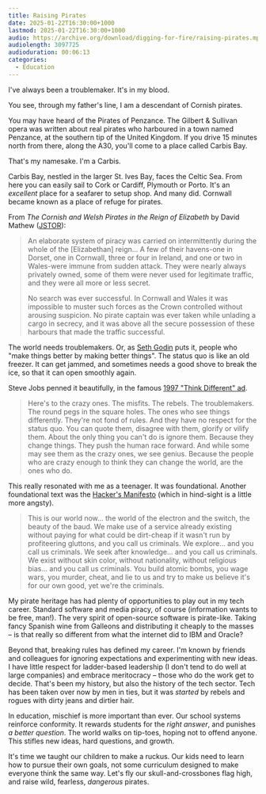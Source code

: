 ```yaml
---
title: Raising Pirates
date: 2025-01-22T16:30:00+1000
lastmod: 2025-01-22T16:30:00+1000
audio: https://archive.org/download/digging-for-fire/raising-pirates.mp3
audiolength: 3097725
audioduration: 00:06:13
categories:
  - Education
---
```


I've always been a troublemaker. It's in my blood.

You see, through my father's line, I am a descendant of Cornish pirates.

You may have heard of the Pirates of Penzance. The Gilbert & Sullivan opera was written about real pirates who harboured in a town named Penzance, at the southern tip of the United Kingdom. If you drive 15 minutes north from there, along the A30, you'll come to a place called Carbis Bay.

That's my namesake. I'm a Carbis.

<!--more-->

Carbis Bay, nestled in the larger St. Ives Bay, faces the Celtic Sea. From here you can easily sail to Cork or Cardiff, Plymouth or Porto. It's an *excellent* place for a seafarer to setup shop. And many did. Cornwall became known as a place of refuge for pirates.

From *The Cornish and Welsh Pirates in the Reign of Elizabeth* by David Mathew ([JSTOR](https://www.jstor.org/stable/552118?searchText=Cornish+and+welsh+pirates)):

> An elaborate system of piracy was carried on intermittently during the whole of the [Elizabethan] reign… A few of their havens-one in Dorset, one in Cornwall, three or four in Ireland, and one or two in Wales-were immune from sudden attack. They were nearly always privately owned, some of them were never used for legitimate traffic, and they were all more or less secret.
> 
> No search was ever successful. In Cornwall and Wales it was impossible to muster such forces as the Crown controlled without arousing suspicion. No pirate captain was ever taken while unlading a cargo in secrecy, and it was above all the secure possession of these harbours that made the traffic successful.

The world needs troublemakers. Or, as [Seth Godin](https://sethgodinwrites.medium.com/on-making-a-ruckus-5e937e461b3b) puts it, people who "make things better by making better things". The status quo is like an old freezer. It can get jammed, and sometimes needs a good shove to break the ice, so that it can open smoothly again.

Steve Jobs penned it beautifully, in the famous [1997 "Think Different" ad](https://www.youtube.com/watch?v=tjgtLSHhTPg).

>  Here's to the crazy ones. The misfits. The rebels. The troublemakers. The round pegs in the square holes. The ones who see things differently. They're not fond of rules. And they have no respect for the status quo. You can quote them, disagree with them, glorify or vilify them. About the only thing you can't do is ignore them. Because they change things. They push the human race forward. And while some may see them as the crazy ones, we see genius. Because the people who are crazy enough to think they can change the world, are the ones who do.

This really resonated with me as a teenager. It was foundational. Another foundational text was the [Hacker's Manifesto](https://phrack.org/issues/7/3) (which in hind-sight is a little more angsty).

> This is our world now... the world of the electron and the switch, the beauty of the baud.  We make use of a service already existing without paying for what could be dirt-cheap if it wasn't run by profiteering gluttons, and you call us criminals.  We explore... and you call us criminals.  We seek after knowledge... and you call us criminals.  We exist without skin color, without nationality, without religious bias... and you call us criminals. You build atomic bombs, you wage wars, you murder, cheat, and lie to us and try to make us believe it's for our own good, yet we're the criminals.

My pirate heritage has had plenty of opportunities to play out in my tech career. Standard software and media piracy, of course (information wants to be free, man!). The very spirit of open-source software is pirate-like. Taking fancy Spanish wine from Galleons and distributing it cheaply to the masses – is that really so different from what the internet did to IBM and Oracle?

Beyond that, breaking rules has defined my career. I'm known by friends and colleagues for ignoring expectations and experimenting with new ideas. I have little respect for ladder-based leadership (I don't tend to do well at large companies) and embrace meritocracy – those who do the work get to decide. That's been my history, but also the history of the tech sector. Tech has been taken over now by men in ties, but it was *started* by rebels and rogues with dirty jeans and dirtier hair.

In education, mischief is more important than ever. Our school systems reinforce conformity. It rewards students for the *right answer*, and punishes *a better question*. The world walks on tip-toes, hoping not to offend anyone. This stifles new ideas, hard questions, and growth.

It's time we taught our children to make a ruckus. Our kids need to learn how to pursue their own goals, not some curriculum designed to make everyone think the same way. Let's fly our skull-and-crossbones flag high, and raise wild, fearless, *dangerous* pirates.
